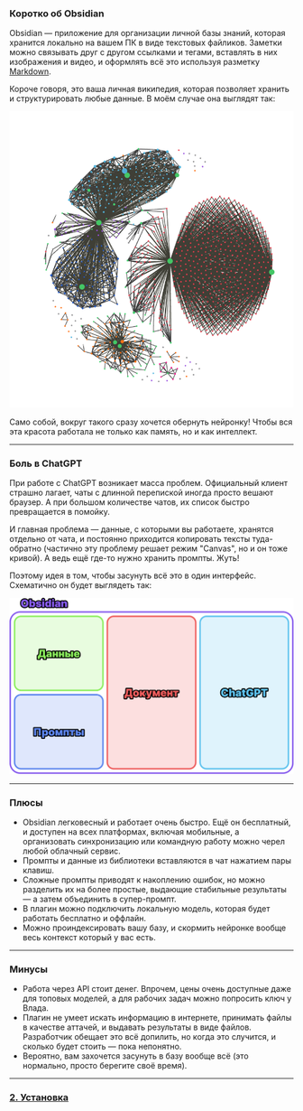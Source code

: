 


### Коротко об Obsidian

Obsidian — приложение для организации личной базы знаний, которая хранится локально на вашем ПК в виде текстовых файликов. Заметки можно связывать друг с другом ссылками и тегами, вставлять в них изображения и видео, и оформлять всё это используя разметку [Markdown](https://ru.wikipedia.org/wiki/Markdown).

Короче говоря, это ваша личная википедия, которая позволяет хранить и структурировать любые данные. В моём случае она выглядят так:

![](img/20250115154747.png)

Само собой, вокруг такого сразу хочется обернуть нейронку! Чтобы вся эта красота работала не только как память, но и как интеллект.

---


### Боль в ChatGPT

При работе с ChatGPT возникает масса проблем. Официальный клиент страшно лагает, чаты с длинной перепиской иногда просто вешают браузер. А при большом количестве чатов, их список быстро превращается в помойку.

И главная проблема — данные, с которыми вы работаете, хранятся отдельно от чата, и постоянно приходится копировать тексты туда-обратно (частично эту проблему решает режим "Canvas", но и он тоже кривой). А ведь ещё где-то нужно хранить промпты. Жуть!

Поэтому идея в том, чтобы засунуть всё это в один интерфейс. Схематично он будет выглядеть так:

![](img/20250115154108.png)

---


### Плюсы

- Obsidian легковесный и работает очень быстро. Ещё он бесплатный, и доступен на всех платформах, включая мобильные, а организовать синхронизацию или командную работу можно черел любой облачный сервис.
- Промпты и данные из библиотеки вставляются в чат нажатием пары клавиш.
- Сложные промпты приводят к накоплению ошибок, но можно разделить их на более простые, выдающие стабильные результаты — а затем объединить в супер-промпт.
- В плагин можно подключить локальную модель, которая будет работать бесплатно и оффлайн.
- Можно проиндексировать вашу базу, и скормить нейронке вообще весь контекст который у вас есть.

---


### Минусы

- Работа через API стоит денег. Впрочем, цены очень доступные даже для топовых моделей, а для рабочих задач можно попросить ключ у Влада.
- Плагин не умеет искать информацию в интернете, принимать файлы в качестве аттачей, и выдавать результаты в виде файлов. Разработчик обещает это всё допилить, но когда это случится, и сколько будет стоить — пока непонятно.
- Вероятно, вам захочется засунуть в базу вообще всё (это нормально, просто берегите своё время).

---


### [2. Установка](2.%20Установка.md)
